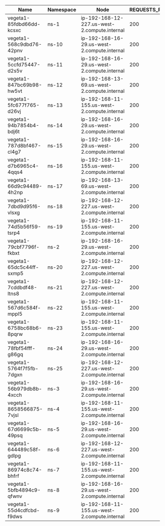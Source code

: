 | Name | Namespace | Node | REQUESTS_PER_SECOND | DURATION | CONNECTIONS | MAX_CONNECTIONS |
|------|-----------|------|---------------------|----------|-------------|-----------------|
| vegeta1-85fdbd66dd-kcsxc | ns-1 | ip-192-168-12-227.us-west-2.compute.internal | 200 | 10m | 100 | 100 |
| vegeta1-568c9dbd76-42pnv | ns-10 | ip-192-168-16-29.us-west-2.compute.internal | 200 | 10m | 100 | 100 |
| vegeta1-5ccfd75447-d2s5v | ns-11 | ip-192-168-16-29.us-west-2.compute.internal | 200 | 10m | 100 | 100 |
| vegeta1-847bc69b98-hw5vt | ns-12 | ip-192-168-13-69.us-west-2.compute.internal | 200 | 10m | 100 | 100 |
| vegeta1-5fc677f765-d26vj | ns-13 | ip-192-168-11-155.us-west-2.compute.internal | 200 | 10m | 100 | 100 |
| vegeta1-94b7854b4-bdj6t | ns-14 | ip-192-168-16-29.us-west-2.compute.internal | 200 | 10m | 100 | 100 |
| vegeta1-787d8bf467-cl4g7 | ns-15 | ip-192-168-16-29.us-west-2.compute.internal | 200 | 10m | 100 | 100 |
| vegeta1-d7b6965c4-4qqs4 | ns-16 | ip-192-168-11-155.us-west-2.compute.internal | 200 | 10m | 100 | 100 |
| vegeta1-66d9c94489-4h2np | ns-17 | ip-192-168-13-69.us-west-2.compute.internal | 200 | 10m | 100 | 100 |
| vegeta1-7dbd9d95f6-vlsxg | ns-18 | ip-192-168-12-227.us-west-2.compute.internal | 200 | 10m | 100 | 100 |
| vegeta1-74d5b56f59-tsrp4 | ns-19 | ip-192-168-11-155.us-west-2.compute.internal | 200 | 10m | 100 | 100 |
| vegeta1-79cbf7796f-fkbxt | ns-2 | ip-192-168-16-29.us-west-2.compute.internal | 200 | 10m | 100 | 100 |
| vegeta1-65dc5c44ff-sxmp5 | ns-20 | ip-192-168-12-227.us-west-2.compute.internal | 200 | 10m | 100 | 100 |
| vegeta1-7cddbdf48-ltns8 | ns-21 | ip-192-168-12-227.us-west-2.compute.internal | 200 | 10m | 100 | 100 |
| vegeta1-567d6c584f-mppl5 | ns-22 | ip-192-168-11-155.us-west-2.compute.internal | 200 | 10m | 100 | 100 |
| vegeta1-6758bc68b6-8pqrw | ns-23 | ip-192-168-11-155.us-west-2.compute.internal | 200 | 10m | 100 | 100 |
| vegeta1-78fbf54fff-g86gq | ns-24 | ip-192-168-16-29.us-west-2.compute.internal | 200 | 10m | 100 | 100 |
| vegeta1-5764f7f5fb-7dgxn | ns-25 | ip-192-168-12-227.us-west-2.compute.internal | 200 | 10m | 100 | 100 |
| vegeta1-56b979db8b-4xcch | ns-3 | ip-192-168-16-29.us-west-2.compute.internal | 200 | 10m | 100 | 100 |
| vegeta1-8658566875-7vjsl | ns-4 | ip-192-168-11-155.us-west-2.compute.internal | 200 | 10m | 100 | 100 |
| vegeta1-67d6699c5b-49psq | ns-5 | ip-192-168-16-29.us-west-2.compute.internal | 200 | 10m | 100 | 100 |
| vegeta1-644489c58f-gdlpg | ns-6 | ip-192-168-12-227.us-west-2.compute.internal | 200 | 10m | 100 | 100 |
| vegeta1-86974c8c74-bhfrf | ns-7 | ip-192-168-11-155.us-west-2.compute.internal | 200 | 10m | 100 | 100 |
| vegeta1-5bfb4894c9-qfwnv | ns-8 | ip-192-168-16-29.us-west-2.compute.internal | 200 | 10m | 100 | 100 |
| vegeta1-55d4cdfcbd-f9dws | ns-9 | ip-192-168-11-155.us-west-2.compute.internal | 200 | 10m | 100 | 100 |
